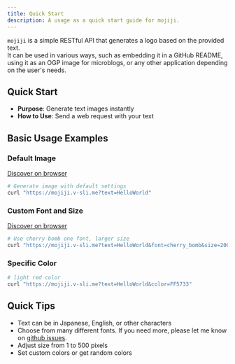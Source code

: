 ```yaml
---
title: Quick Start
description: A usage as a quick start guide for mojiji.
---
```


`mojiji` is a simple RESTful API that generates a logo based on the provided text.  
It can be used in various ways, such as embedding it in a GitHub README, using it as an OGP image for microblogs, or any other application depending on the user's needs.

## Quick Start

- **Purpose**: Generate text images instantly
- **How to Use**: Send a web request with your text

## Basic Usage Examples

### Default Image

[Discover on browser](https://mojiji.v-sli.me?text=HelloWorld)

```bash
# Generate image with default settings
curl "https://mojiji.v-sli.me?text=HelloWorld"
```

### Custom Font and Size

[Discover on browser](https://mojiji.v-sli.me?text=HelloWorld&font=cherry_bomb&size=200)

```bash
# Use cherry bomb one font, larger size
curl "https://mojiji.v-sli.me?text=HelloWorld&font=cherry_bomb&size=200"
```

### Specific Color

```bash
# light red color
curl "https://mojiji.v-sli.me?text=HelloWorld&color=FF5733"
```

## Quick Tips

- Text can be in Japanese, English, or other characters
- Choose from many different fonts. If you need more, please let me know on [github issues](https://github.com/HidemaruOwO/mojiji/issues/new).
- Adjust size from 1 to 500 pixels
- Set custom colors or get random colors
